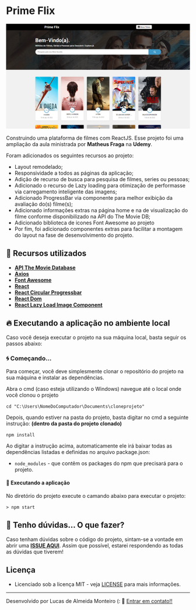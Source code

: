 # Prime Flix

![Preview](https://github.com/lucasdealmeidadev/primeflix/blob/main/primeflix.png?raw=true)

Construindo uma plataforma de filmes com ReactJS. Esse projeto foi uma ampliação da aula ministrada por **Matheus Fraga** na **Udemy**.

Foram adicionados os seguintes recursos ao projeto:

- Layout remodelado;
- Responsividade a todos as páginas da aplicação;
- Adição de recurso de busca para pesquisa de filmes, series ou pessoas;
- Adicionado o recurso de Lazy loading para otimização de performasse via carregamento inteligente das imagens;
- Adicionado ProgressBar via componente para melhor exibição da avaliação do(s) filme(s);
- Adicionado informações extras na página home e na de visualização do filme conforme disponibilizado na API do The Movie DB;
- Adicionado biblioteca de icones Font Awesome ao projeto
- Por fim, foi adicionado componentes extras para facilitar a montagem do layout na fase de desenvolvimento do projeto.

## 🚀 Recursos utilizados

* **[API The Movie Database](https://developers.themoviedb.org/3/getting-started)**
* **[Axios](https://www.npmjs.com/package/axios)**
* **[Font Awesome](https://fontawesome.com/v5/docs/web/use-with/react)**
* **[React](https://pt-br.reactjs.org/)**
* **[React Circular Progressbar](https://www.npmjs.com/package/react-circular-progressbar)**
* **[React Dom](https://www.npmjs.com/package/react-dom)**
* **[React Lazy Load Image Component](https://www.npmjs.com/package/react-lazy-load-image-component)**

## 🔥 Executando a aplicação no ambiente local

Caso você deseja executar o projeto na sua máquina local, basta seguir os passos abaixo:

### 🌀 Começando... 

Para começar, você deve simplesmente clonar o repositório do projeto na sua máquina e instalar as dependências.

Abra o cmd (caso esteja utilizando o Windows) navegue até o local onde você clonou o projeto

```
cd "C:\Users\NomeDoComputador\Documents\cloneprojeto"
```

Depois, quando estiver na pasta do projeto, basta digitar no cmd a seguinte instrução: **(dentro da pasta do projeto clonado)**

```
npm install
```

Ao digitar a instrução acima, automaticamente ele irá baixar todas as dependências listadas e definidas no arquivo package.json:

* `node_modules` - que contêm os packages do npm que precisará para o projeto.

#### 💨 Executando a aplicação 

No diretório do projeto execute o camando abaixo para executar o projeto:

```
> npm start
```

## 🚩 Tenho dúvidas... O que fazer? 

Caso tenham dúvidas sobre o código do projeto, sintam-se a vontade em abrir uma **[ISSUE AQUI](https://github.com/lucasdealmeidadev/primeflix/issues)**. Assim que possível, estarei respondendo as todas as dúvidas que tiverem!

## Licença

* Licenciado sob a licença MIT - veja [LICENSE](https://github.com/lucasdealmeidadev/primeflix/blob/main/LICENCE) para mais informações.

----------

Desenvolvido por Lucas de Almeida Monteiro (:  👋  [ Entrar em contato!!](https://www.linkedin.com/in/lucas-almeida-145a4513a)
